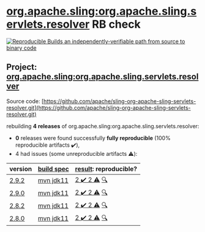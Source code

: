 [org.apache.sling:org.apache.sling.servlets.resolver](https://search.maven.org/artifact/org.apache.sling/org.apache.sling.servlets.resolver/) RB check
=======

[![Reproducible Builds](https://reproducible-builds.org/images/logos/rb.svg) an independently-verifiable path from source to binary code](https://reproducible-builds.org/)

## Project: [org.apache.sling:org.apache.sling.servlets.resolver](https://search.maven.org/artifact/org.apache.sling/org.apache.sling.servlets.resolver/)

Source code: [https://github.com/apache/sling-org-apache-sling-servlets-resolver.git](https://github.com/apache/sling-org-apache-sling-servlets-resolver.git)

rebuilding **4 releases** of org.apache.sling:org.apache.sling.servlets.resolver:
- **0** releases were found successfully **fully reproducible** (100% reproducible artifacts :heavy_check_mark:),
- 4 had issues (some unreproducible artifacts :warning:):

| version | [build spec](BUILDSPEC.md) | [result](https://reproducible-builds.org/docs/jvm/): reproducible? |
| -- | --------- | ------ |
| [2.9.2](https://search.maven.org/artifact/org.apache.sling/org.apache.sling.servlets.resolver/2.9.2/pom) | [mvn jdk11](org.apache.sling.servlets.resolver-2.9.2.buildspec) | [2 :heavy_check_mark:  2 :warning:](org.apache.sling.servlets.resolver-2.9.2.buildcompare) [:mag:](https://github.com/apache/sling-org-apache-sling-servlets-resolver/pull/28) |
| [2.9.0](https://search.maven.org/artifact/org.apache.sling/org.apache.sling.servlets.resolver/2.9.0/pom) | [mvn jdk11](org.apache.sling.servlets.resolver-2.9.0.buildspec) | [2 :heavy_check_mark:  2 :warning:](org.apache.sling.servlets.resolver-2.9.0.buildcompare) [:mag:](https://github.com/apache/sling-org-apache-sling-servlets-resolver/pull/28) |
| [2.8.2](https://search.maven.org/artifact/org.apache.sling/org.apache.sling.servlets.resolver/2.8.2/pom) | [mvn jdk11](org.apache.sling.servlets.resolver-2.8.2.buildspec) | [2 :heavy_check_mark:  2 :warning:](org.apache.sling.servlets.resolver-2.8.2.buildcompare) [:mag:](https://github.com/apache/sling-org-apache-sling-servlets-resolver/pull/28) |
| [2.8.0](https://search.maven.org/artifact/org.apache.sling/org.apache.sling.servlets.resolver/2.8.0/pom) | [mvn jdk11](org.apache.sling.servlets.resolver-2.8.0.buildspec) | [2 :heavy_check_mark:  2 :warning:](org.apache.sling.servlets.resolver-2.8.0.buildcompare) [:mag:](https://github.com/apache/sling-org-apache-sling-servlets-resolver/pull/28) |
